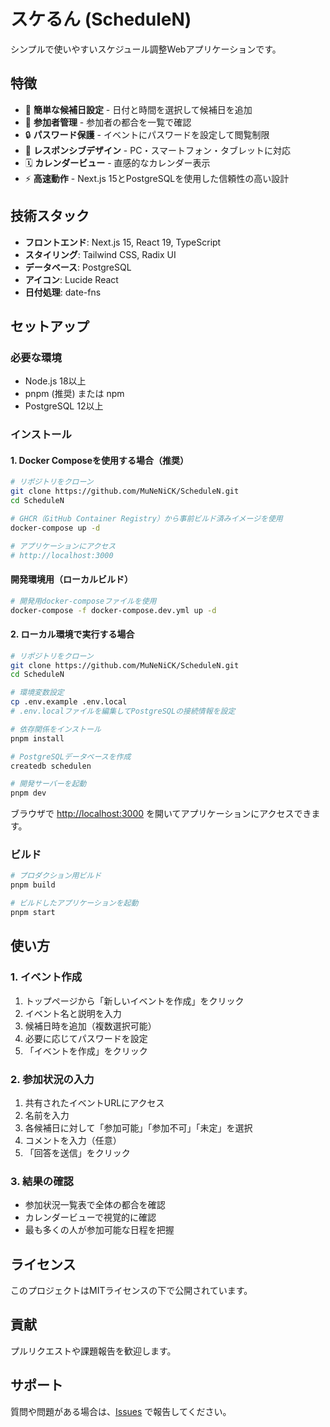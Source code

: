 # スケるん (ScheduleN)

シンプルで使いやすいスケジュール調整Webアプリケーションです。

## 特徴

- 📅 **簡単な候補日設定** - 日付と時間を選択して候補日を追加
- 👥 **参加者管理** - 参加者の都合を一覧で確認
- 🔒 **パスワード保護** - イベントにパスワードを設定して閲覧制限
- 📱 **レスポンシブデザイン** - PC・スマートフォン・タブレットに対応
- 🗓️ **カレンダービュー** - 直感的なカレンダー表示
- ⚡ **高速動作** - Next.js 15とPostgreSQLを使用した信頼性の高い設計

## 技術スタック

- **フロントエンド**: Next.js 15, React 19, TypeScript
- **スタイリング**: Tailwind CSS, Radix UI
- **データベース**: PostgreSQL
- **アイコン**: Lucide React
- **日付処理**: date-fns

## セットアップ

### 必要な環境

- Node.js 18以上
- pnpm (推奨) または npm
- PostgreSQL 12以上

### インストール

#### 1. Docker Composeを使用する場合（推奨）

```bash
# リポジトリをクローン
git clone https://github.com/MuNeNiCK/ScheduleN.git
cd ScheduleN

# GHCR（GitHub Container Registry）から事前ビルド済みイメージを使用
docker-compose up -d

# アプリケーションにアクセス
# http://localhost:3000
```

#### 開発環境用（ローカルビルド）

```bash
# 開発用docker-composeファイルを使用
docker-compose -f docker-compose.dev.yml up -d
```

#### 2. ローカル環境で実行する場合

```bash
# リポジトリをクローン
git clone https://github.com/MuNeNiCK/ScheduleN.git
cd ScheduleN

# 環境変数設定
cp .env.example .env.local
# .env.localファイルを編集してPostgreSQLの接続情報を設定

# 依存関係をインストール
pnpm install

# PostgreSQLデータベースを作成
createdb schedulen

# 開発サーバーを起動
pnpm dev
```

ブラウザで [http://localhost:3000](http://localhost:3000) を開いてアプリケーションにアクセスできます。

### ビルド

```bash
# プロダクション用ビルド
pnpm build

# ビルドしたアプリケーションを起動
pnpm start
```

## 使い方

### 1. イベント作成
1. トップページから「新しいイベントを作成」をクリック
2. イベント名と説明を入力
3. 候補日時を追加（複数選択可能）
4. 必要に応じてパスワードを設定
5. 「イベントを作成」をクリック

### 2. 参加状況の入力
1. 共有されたイベントURLにアクセス
2. 名前を入力
3. 各候補日に対して「参加可能」「参加不可」「未定」を選択
4. コメントを入力（任意）
5. 「回答を送信」をクリック

### 3. 結果の確認
- 参加状況一覧表で全体の都合を確認
- カレンダービューで視覚的に確認
- 最も多くの人が参加可能な日程を把握

## ライセンス

このプロジェクトはMITライセンスの下で公開されています。

## 貢献

プルリクエストや課題報告を歓迎します。

## サポート

質問や問題がある場合は、[Issues](https://github.com/MuNeNiCK/ScheduleN/issues) で報告してください。